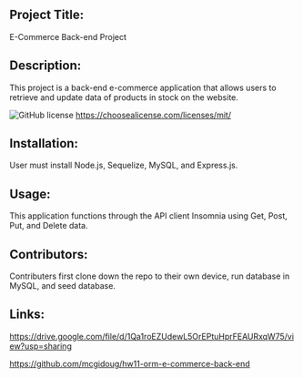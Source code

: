 ## Project Title:

E-Commerce Back-end Project

## Description:

This project is a back-end e-commerce application that allows users to retrieve and update data of products in stock on the website.

![GitHub license](https://img.shields.io/github/license/Naereen/StrapDown.js.svg)
https://choosealicense.com/licenses/mit/

## Installation:

User must install Node.js, Sequelize, MySQL, and Express.js.

## Usage:

This application functions through the API client Insomnia using Get, Post, Put, and Delete data.

## Contributors:

Contributers first clone down the repo to their own device, run database in MySQL, and seed database.

## Links:

https://drive.google.com/file/d/1Qa1roEZUdewL5OrEPtuHprFEAURxqW75/view?usp=sharing

https://github.com/mcgidoug/hw11-orm-e-commerce-back-end

